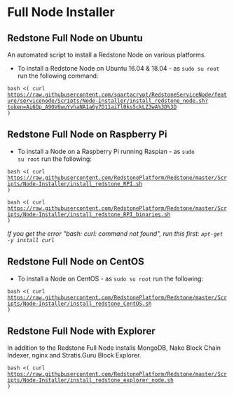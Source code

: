 # Full Node Installer
## Redstone Full Node on Ubuntu

An automated script to install a Redstone Node on various platforms.

* To install a Redstone Node on Ubuntu 16.04 & 18.04 - as <code>sudo su root</code> run the following command:

<code>bash <( curl https://raw.githubusercontent.com/spartacrypt/RedstoneServiceNode/feature/servicenode/Scripts/Node-Installer/install_redstone_node.sh?token=Ai6Op_A9OV6wuYvhaNA1a6y7D11aiTl0ks5ckLZ3wA%3D%3D )</code>

## Redstone Full Node on Raspberry Pi

* To install a  Node on a Raspberry Pi running Raspian - as <code>sudo su root</code> run the following:

<code>bash <( curl https://raw.githubusercontent.com/RedstonePlatform/Redstone/master/Scripts/Node-Installer/install_redstone_RPI.sh )</code>

<code>bash <( curl https://raw.githubusercontent.com/RedstonePlatform/Redstone/master/Scripts/Node-Installer/install_redstone_RPI_binaries.sh )</code>

*If you get the error "bash: curl: command not found", run this first: <code>apt-get -y install curl</code>*

## Redstone Full Node on CentOS

* To install a Node on CentOS - as <code>sudo su root</code> run the following:

<code>bash <( curl https://raw.githubusercontent.com/RedstonePlatform/Redstone/master/Scripts/Node-Installer/install_redstone_CentOS.sh )</code>

## Redstone Full Node with Explorer

In addition to the Redstone Full Node installs MongoDB, Nako Block Chain Indexer, nginx and Stratis.Guru Block Explorer.

<code>bash <( curl https://raw.githubusercontent.com/RedstonePlatform/Redstone/master/Scripts/Node-Installer/install_redstone_explorer_node.sh )</code>

